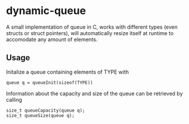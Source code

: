 # dynamic-queue

A small implementation of queue in C, works with different types (even structs or struct pointers), will automatically resize itself
at runtime to accomodate any amount of elements. 

## Usage 

Initalize a queue containing elements of TYPE with 
```
queue q = queueInit(sizeof(TYPE))
```
Information about the capacity and size of the queue can be retrieved by calling
```
size_t queueCapacity(queue q);
size_t queueSize(queue q);
```
